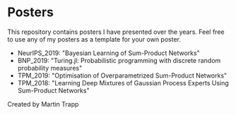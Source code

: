 # Posters

This repository contains posters I have presented over the years. Feel free to use any of my posters as a template for your own poster.

* NeurIPS_2019: "Bayesian Learning of Sum-Product Networks"
* BNP_2019: "Turing.jl: Probabilistic programming with discrete random probability measures"
* TPM_2019: "Optimisation of Overparametrized Sum-Product Networks"
* TPM_2018: "Learning Deep Mixtures of Gaussian Process Experts Using Sum-Product Networks"

Created by Martin Trapp
